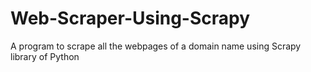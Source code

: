 # Web-Scraper-Using-Scrapy
A program to scrape all the webpages of a domain name using Scrapy library of Python
